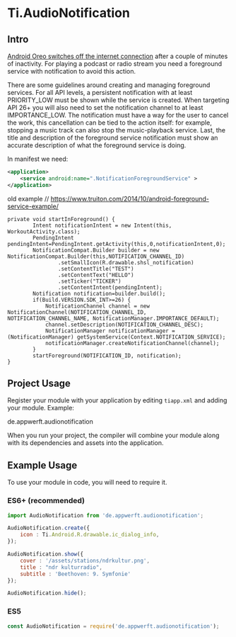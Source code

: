 # Ti.AudioNotification

## Intro
[Android Oreo switches off the internet connection](https://developer.android.com/about/versions/oreo/background) after a couple of minutes of inactivity. For playing a podcast or radio stream you need a foreground service with notification to avoid this action. 

There are some guidelines around creating and managing foreground services. For all API levels, a persistent notification with at least PRIORITY\_LOW must be shown while the service is created. When targeting API 26+ you will also need to set the notification channel to at least IMPORTANCE\_LOW. The notification must have a way for the user to cancel the work, this cancellation can be tied to the action itself: for example, stopping a music track can also stop the music-playback service. Last, the title and description of the foreground service notification must show an accurate description of what the foreground service is doing. 

In manifest we need:



```xml
<application>
	<service android:name=".NotificationForegroundService" >
</application>
```
old example
// https://www.truiton.com/2014/10/android-foreground-service-example/
 
```
private void startInForeground() {
        Intent notificationIntent = new Intent(this, WorkoutActivity.class);
        PendingIntent pendingIntent=PendingIntent.getActivity(this,0,notificationIntent,0);
        NotificationCompat.Builder builder = new NotificationCompat.Builder(this,NOTIFICATION_CHANNEL_ID)
                .setSmallIcon(R.drawable.shsl_notification)
                .setContentTitle("TEST")
                .setContentText("HELLO")
                .setTicker("TICKER") 
                .setContentIntent(pendingIntent);
        Notification notification=builder.build();
        if(Build.VERSION.SDK_INT>=26) {
            NotificationChannel channel = new NotificationChannel(NOTIFICATION_CHANNEL_ID, NOTIFICATION_CHANNEL_NAME, NotificationManager.IMPORTANCE_DEFAULT);
            channel.setDescription(NOTIFICATION_CHANNEL_DESC);
            NotificationManager notificationManager = (NotificationManager) getSystemService(Context.NOTIFICATION_SERVICE);
            notificationManager.createNotificationChannel(channel);
        }
        startForeground(NOTIFICATION_ID, notification);
}
```



## Project Usage

Register your module with your application by editing `tiapp.xml` and adding your module.
Example:

<modules>
  <module version="1.0.0">de.appwerft.audionotification</module>
</modules>

When you run your project, the compiler will combine your module along with its dependencies
and assets into the application.

## Example Usage

To use your module in code, you will need to require it.

### ES6+ (recommended)

```javascript
import AudioNotification from 'de.appwerft.audionotification';

AudioNotification.create({
	icon : Ti.Android.R.drawable.ic_dialog_info,
});

AudioNotification.show({
	cover : '/assets/stations/ndrkultur.png',
	title : "ndr kulturradio",
	subtitle : 'Beethoven: 9. Symfonie'
});

AudioNotification.hide();


```

### ES5

```js
const AudioNotification = require('de.appwerft.audionotification');

```

